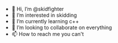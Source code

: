 - 👋 Hi, I’m @skidfighter
- 👀 I’m interested in skidding
- 🌱 I’m currently learning c++
- 💞️ I’m looking to collaborate on everything
- 📫 How to reach me you can't

